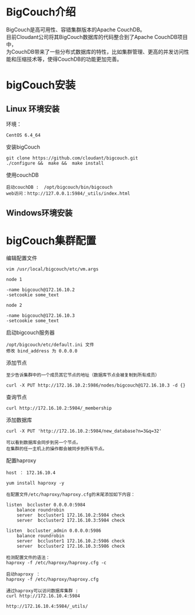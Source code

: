 # BigCouch介绍

BigCouch是高可用性、容错集群版本的Apache CouchDB。      
目前Cloudant公司将其BigCouch数据库的代码整合到了Apache CouchDB项目中，     
为CouchDB带来了一些分布式数据库的特性，比如集群管理、更高的并发访问性能和压缩技术等，使得CouchDB的功能更加完善。     

# bigCouch安装

## Linux 环境安装

环境：
    
    CentOS 6.4_64

安装bigCouch 
  
    git clone https://github.com/cloudant/bigcouch.git        
    ./configure &&  make &&  make install     

使用couchDB
    
    启动couchDB :  /opt/bigcouch/bin/bigcouch     
    web访问：http://127.0.0.1:5984/_utils/index.html
    
## Windows环境安装


    
# bigCouch集群配置


编辑配置文件      

    vim /usr/local/bigcouch/etc/vm.args         

    node 1

    -name bigcouch@172.16.10.2
    -setcookie some_text
    
    node 2

    -name bigcouch@172.16.10.3
    -setcookie some_text   

启动bigcouch服务器       
    
    /opt/bigcouch/etc/default.ini 文件
    修改 bind_address 为 0.0.0.0
    
添加节点    

    至少告诉集群中的一个成员其它节点的地址（数据库节点会被复制到所有成员）
    
    curl -X PUT http://172.16.10.2:5986/nodes/bigcouch@172.16.10.3 -d {}

查询节点
    
    curl http://172.16.10.2:5984/_membership    

添加数据库

    curl -X PUT 'http://172.16.10.2:5984/new_database?n=3&q=32'
    
    可以看到数据库会同步到另一个节点。               
    在集群的任一主机上的操作都会被同步到所有节点。         
    
    
配置haproxy

    host ： 172.16.10.4
    
    yum install haproxy -y

    在配置文件/etc/haproxy/haproxy.cfg的末尾添加如下内容：
    
    listen  bccluster 0.0.0.0:5984
        balance roundrobin
        server  bccluster1 172.16.10.2:5984 check
        server  bccluster2 172.16.10.3:5984 check  
     
    listen  bccluster_admin 0.0.0.0:5986
        balance roundrobin
        server  bccluster1 172.16.10.2:5986 check
        server  bccluster2 172.16.10.3:5986 check   
       
    检测配置文件的语法：       
    haproxy -f /etc/haproxy/haproxy.cfg -c
    
    启动haproxy ：
    haproxy -f /etc/haproxy/haproxy.cfg
    
    通过haproxy可以访问数据库集群 :
    curl http://172.16.10.4:5984
    
    http://172.16.10.4:5984/_utils/






